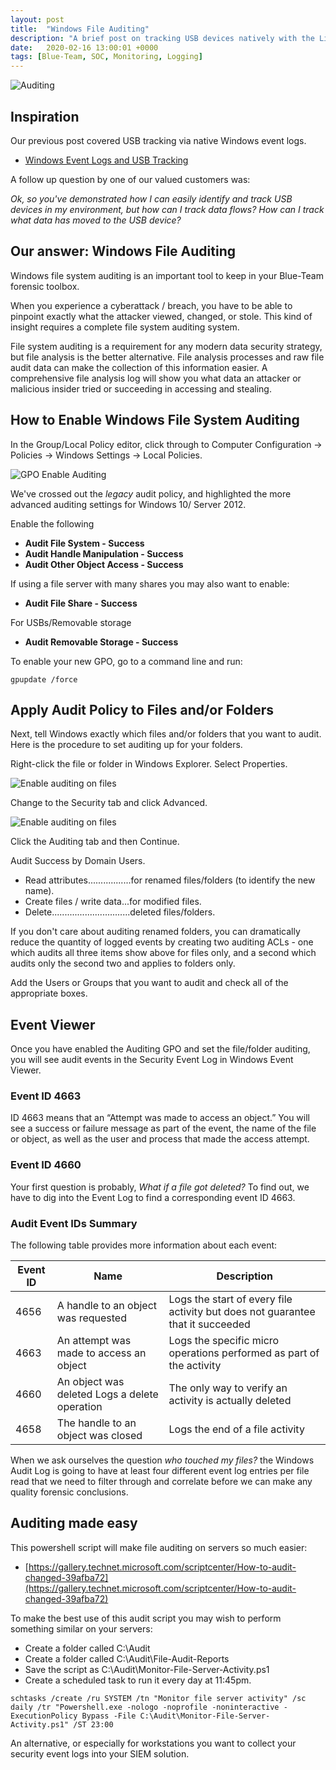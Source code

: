 ```yaml
---
layout: post
title:  "Windows File Auditing"
description: "A brief post on tracking USB devices natively with the Linux's Syslog"
date:   2020-02-16 13:00:01 +0000
tags: [Blue-Team, SOC, Monitoring, Logging]
---
```


![Auditing](/assets/search.png)

## Inspiration
Our previous post covered USB tracking via native Windows event logs. 
 * [Windows Event Logs and USB Tracking](https://www.netscylla.com/blog/2020/02/03/Windows-Event-Logs-and-USB-Tracking.html)
 
A follow up question by one of our valued customers was:

_Ok, so you've demonstrated how I can easily identify and track USB devices in my environment, but how can I track data flows? How can I track what data has moved to the USB device?_

## Our answer: Windows File Auditing

Windows file system auditing is an important tool to keep in your Blue-Team forensic toolbox. 

When you experience a cyberattack / breach, you have to be able to pinpoint exactly what the attacker viewed, changed, or stole. This kind of insight requires a complete file system auditing system. 

File system auditing is a requirement for any modern data security strategy, but file analysis is the better alternative. File analysis processes and raw file audit data can make the collection of this information easier. A comprehensive file analysis log will show you what data an attacker or malicious insider tried or succeeding in accessing and stealing. 

## How to Enable Windows File System Auditing

In the Group/Local Policy editor, click through to Computer Configuration -> Policies -> Windows Settings -> Local Policies.

![GPO Enable Auditing](/assets/gpo_enable_audit.gif)

We've crossed out the _legacy_ audit policy, and highlighted the more advanced auditing settings for Windows 10/ Server 2012. 

Enable the following
 * **Audit File System - Success**
 * **Audit Handle Manipulation - Success**
 * **Audit Other Object Access - Success**

If using a file server with many shares you may also want to enable:
 * **Audit File Share - Success**

For USBs/Removable storage
 * **Audit Removable Storage - Success** 

To enable your new GPO, go to a command line and run:
```
gpupdate /force
```

## Apply Audit Policy to Files and/or Folders
Next, tell Windows exactly which files and/or folders that you want to audit. Here is the procedure to set auditing up for your folders. 

Right-click the file or folder in Windows Explorer. Select Properties.

![Enable auditing on files](/assets/audit_files.png)

Change to the Security tab and click Advanced.

![Enable auditing on files](/assets/audit_files2.png)

Click the Auditing tab and then Continue.

Audit Success by Domain Users.
 * Read attributes.................for renamed files/folders (to identify the new name).
 * Create files / write data...for modified files.
 * Delete...............................deleted files/folders.

If you don't care about auditing renamed folders, you can dramatically reduce the quantity of logged events by creating two auditing ACLs - one which audits all three items show above for files only, and a second which audits only the second two and applies to folders only.


Add the Users or Groups that you want to audit and check all of the appropriate boxes.

## Event Viewer 
Once you have enabled the Auditing GPO and set the file/folder auditing, you will see audit events in the Security Event Log in Windows Event Viewer.

### Event ID 4663
ID 4663 means that an “Attempt was made to access an object.” You will see a success or failure message as part of the event, the name of the file or object, as well as the user and process that made the access attempt.
 
### Event ID 4660
Your first question is probably, _What if a file got deleted?_ To find out, we have to dig into the Event Log to find a corresponding event ID 4663.

### Audit Event IDs Summary

The following table provides more information about each event:

|Event ID	|Name	|Description|	
|-----------|-------|-----------|
|4656	|A handle to an object was requested	|Logs the start of every file activity but does not guarantee that it succeeded|	
|4663	|An attempt was made to access an object	|Logs the specific micro operations performed as part of the activity|
|4660	|An object was deleted	Logs a delete operation	|The only way to verify an activity is actually deleted|
|4658	|The handle to an object was closed	|Logs the end of a file activity|	
 
When we ask ourselves the question _who touched my files?_ the Windows Audit Log is going to have at least four different event log entries per file read that we need to filter through and correlate before we can make any quality forensic conclusions. 
 
## Auditing made easy
This powershell script will make file auditing on servers so much easier: 
 * [https://gallery.technet.microsoft.com/scriptcenter/How-to-audit-changed-39afba72](https://gallery.technet.microsoft.com/scriptcenter/How-to-audit-changed-39afba72)

To make the best use of this audit script you may wish to perform something similar on your servers:
 * Create a folder called C:\Audit
 * Create a folder called C:\Audit\File-Audit-Reports
 * Save the script as C:\Audit\Monitor-File-Server-Activity.ps1
 * Create a scheduled task to run it every day at 11:45pm.
```
schtasks /create /ru SYSTEM /tn "Monitor file server activity" /sc daily /tr "Powershell.exe -nologo -noprofile -noninteractive -ExecutionPolicy Bypass -File C:\Audit\Monitor-File-Server-Activity.ps1" /ST 23:00
```
An alternative, or especially for workstations you want to collect your security event logs into your SIEM solution.